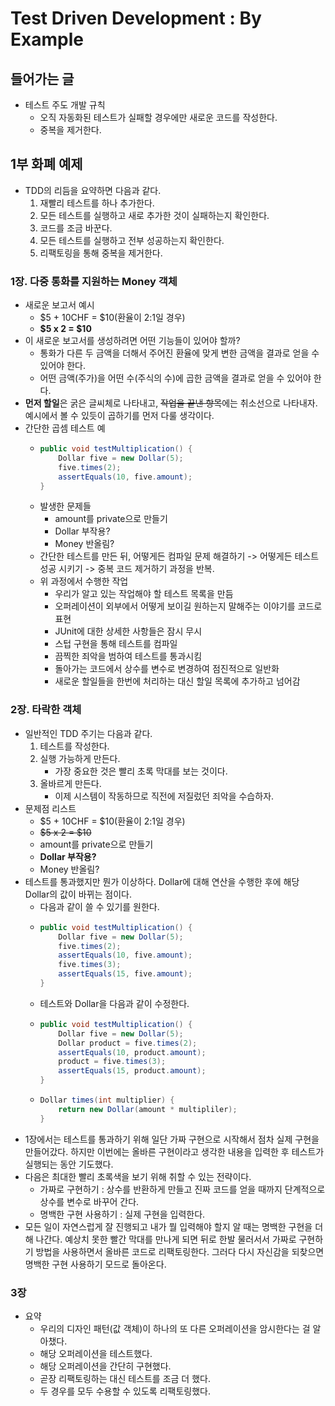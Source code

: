 # Test Driven Development : By Example
## 들어가는 글
- 테스트 주도 개발 규칙
	- 오직 자동화된 테스트가 실패할 경우에만 새로운 코드를 작성한다.
	- 중복을 제거한다.
## 1부 화폐 예제
- TDD의 리듬을 요약하면 다음과 같다.
	1. 재빨리 테스트를 하나 추가한다.
	2. 모든 테스트를 실행하고 새로 추가한 것이 실패하는지 확인한다.
	3. 코드를 조금 바꾼다.
	4. 모든 테스트를 실행하고 전부 성공하는지 확인한다.
	5. 리팩토링을 통해 중복을 제거한다.
### 1장. 다중 통화를 지원하는 Money 객체
- 새로운 보고서 예시
	- $5 + 10CHF = $10(환율이 2:1일 경우)
	- **$5 x 2 = $10**
- 이 새로운 보고서를 생성하려면 어떤 기능들이 있어야 할까?
	- 통화가 다른 두 금액을 더해서 주어진 환율에 맞게 변한 금액을 결과로 얻을 수 있어야 한다.
	- 어떤 금액(주가)을 어떤 수(주식의 수)에 곱한 금액을 결과로 얻을 수 있어야 한다.
- **먼저 할일**은 굵은 글씨체로 나타내고, ~~작업을 끝낸 항목~~에는 취소선으로 나타내자. 예시에서 볼 수 있듯이 곱하기를 먼저 다룰 생각이다.
- 간단한 곱셈 테스트 예
	-	```java
		public void testMultiplication() {
			Dollar five = new Dollar(5);
			five.times(2);
			assertEquals(10, five.amount);
		}
		```
	- 발생한 문제들
		- amount를 private으로 만들기
		- Dollar 부작용?
		- Money 반올림?
	- 간단한 테스트를 만든 뒤, 어떻게든 컴파일 문제 해결하기 -> 어떻게든 테스트 성공 시키기 -> 중복 코드 제거하기 과정을 반복.
	- 위 과정에서 수행한 작업
		- 우리가 알고 있는 작업해야 할 테스트 목록을 만듬
		- 오퍼레이션이 외부에서 어떻게 보이길 원하는지 말해주는 이야기를 코드로 표현
		- JUnit에 대한 상세한 사항들은 잠시 무시
		- 스텁 구현을 통해 테스트를 컴파일
		- 끔찍한 죄악을 범하여 테스트를 통과시킴
		- 돌아가는 코드에서 상수를 변수로 변경하여 점진적으로 일반화
		- 새로운 할일들을 한번에 처리하는 대신 할일 목록에 추가하고 넘어감

### 2장. 타락한 객체
- 일반적인 TDD 주기는 다음과 같다.
	1. 테스트를 작성한다.
	2. 실행 가능하게 만든다.
		- 가장 중요한 것은 빨리 초록 막대를 보는 것이다.
	3. 올바르게 만든다.
		- 이제 시스템이 작동하므로 직전에 저질렀던 죄악을 수습하자.
- 문제점 리스트
	- $5 + 10CHF = $10(환율이 2:1일 경우)
	- ~~$5 x 2 = $10~~
	- amount를 private으로 만들기
	- **Dollar 부작용?**
	- Money 반올림?
- 테스트를 통과했지만 뭔가 이상하다. Dollar에 대해 연산을 수행한 후에 해당 Dollar의 값이 바뀌는 점이다.
	- 다음과 같이 쓸 수 있기를 원한다.
	-	```java
		public void testMultiplication() {
			Dollar five = new Dollar(5);
			five.times(2);
			assertEquals(10, five.amount);
			five.times(3);
			assertEquals(15, five.amount);
		}
		```
	- 테스트와 Dollar을 다음과 같이 수정한다.
	-	```java
		public void testMultiplication() {
			Dollar five = new Dollar(5);
			Dollar product = five.times(2);
			assertEquals(10, product.amount);
			product = five.times(3);
			assertEquals(15, product.amount);
		}
		```
	-	```java
		Dollar times(int multiplier) {
			return new Dollar(amount * multipliler);
		}
		```
- 1장에서는 테스트를 통과하기 위해 일단 가짜 구현으로 시작해서 점차 실제 구현을 만들어갔다. 하지만 이번에는 올바른 구현이라고 생각한 내용을 입력한 후 테스트가 실행되는 동안 기도했다.
- 다음은 최대한 빨리 초록색을 보기 위해 취할 수 있는 전략이다.
	- 가짜로 구현하기 : 상수를 반환하게 만들고 진짜 코드를 얻을 때까지 단계적으로 상수를 변수로 바꾸어 간다.
	- 명백한 구현 사용하기 : 실제 구현을 입력한다.
- 모든 일이 자연스럽게 잘 진행되고 내가 뭘 입력해야 할지 알 때는 명백한 구현을 더해 나간다. 예상치 못한 빨간 막대를 만나게 되면 뒤로 한발 물러서서 가짜로 구현하기 방법을 사용하면서 올바른 코드로 리팩토링한다. 그러다 다시 자신감을 되찾으면 명백한 구현 사용하기 모드로 돌아온다.

### 3장
- 요약
	- 우리의 디자인 패턴(값 객체)이 하나의 또 다른 오퍼레이션을 암시한다는 걸 알아챘다.
	- 해당 오퍼레이션을 테스트했다.
	- 해당 오퍼레이션을 간단히 구현했다.
	- 곧장 리팩토링하는 대신 테스트를 조금 더 했다.
	- 두 경우를 모두 수용할 수 있도록 리팩토링했다.